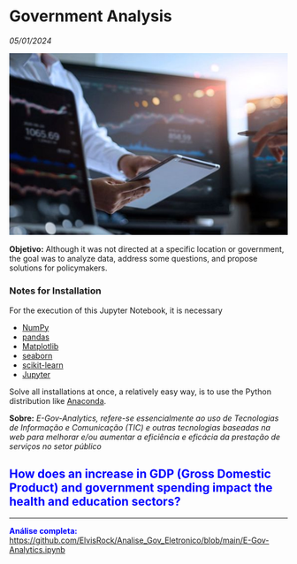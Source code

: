 # Government Analysis

_05/01/2024_

![title](projeto.png)


**Objetivo:** Although it was not directed at a specific location or government, the goal was to analyze data, address some questions, and propose solutions for policymakers.



### Notes for Installation

For the execution of this Jupyter Notebook, it is necessary

* [NumPy](https://numpy.org/)
* [pandas](https://pandas.pydata.org/)
* [Matplotlib](https://matplotlib.org/)
* [seaborn](https://seaborn.pydata.org/)
* [scikit-learn](https://scikit-learn.org/stable/)
* [Jupyter](https://jupyter.org/)

Solve all installations at once, a relatively easy way, is to use the Python distribution like [Anaconda](https://www.anaconda.com/download).



**Sobre:** _E-Gov-Analytics, refere-se essencialmente ao uso de Tecnologias de Informação e Comunicação (TIC) e outras tecnologias baseadas na web para melhorar e/ou aumentar a eficiência e eficácia da prestação de serviços no setor público_

## <font color = 'blue'>How does an increase in GDP (Gross Domestic Product) and government spending impact the health and education sectors?<font>







____________________________

**Análise completa:** https://github.com/ElvisRock/Analise_Gov_Eletronico/blob/main/E-Gov-Analytics.ipynb








